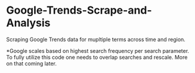 # Google-Trends-Scrape-and-Analysis
Scraping Google Trends data for mupltiple terms across time and region.

*Google scales based on highest search frequency per search parameter. To fully utilize this code one needs to overlap searches and rescale. More on that coming later.
